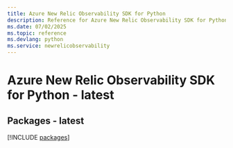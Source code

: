 ```yaml
---
title: Azure New Relic Observability SDK for Python
description: Reference for Azure New Relic Observability SDK for Python
ms.date: 07/02/2025
ms.topic: reference
ms.devlang: python
ms.service: newrelicobservability
---
```

# Azure New Relic Observability SDK for Python - latest
## Packages - latest
[!INCLUDE [packages](new-relic-observability-index.md)]